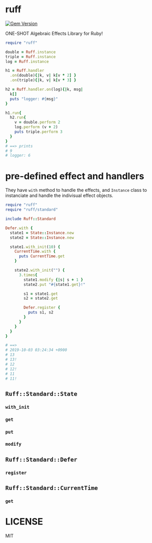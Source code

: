 ruff
==

[![Gem Version](https://badge.fury.io/rb/ruff.svg)](https://badge.fury.io/rb/ruff)

ONE-SHOT Algebraic Effects Library for Ruby!

```ruby
require "ruff"

double = Ruff.instance
triple = Ruff.instance
log = Ruff.instance

h1 = Ruff.handler
  .on(double){|k, v| k[v * 2] }
  .on(triple){|k, v| k[v * 3] }

h2 = Ruff.handler.on(log){|k, msg|
  k[]
  puts "logger: #{msg}"
}

h1.run{
  h2.run{
    v = double.perform 2
    log.perform (v + 2)
    puts triple.perform 3
  }
}
# ==> prints
# 9
# logger: 6
```

# pre-defined effect and handlers
They have `with` method to handle the effects, and `Instance` class to instanciate and handle the indivisual effect objects.

```ruby
require "ruff"
require "ruff/standard"

include Ruff::Standard

Defer.with {
  state1 = State::Instance.new
  state2 = State::Instance.new

  state1.with_init(10) {
    CurrentTime.with {
      puts CurrentTime.get
    }

    state2.with_init("") {
      3.times{
        state1.modify {|s| s + 1 }
        state2.put "#{state1.get}!"

        s1 = state1.get
        s2 = state2.get

        Defer.register {
          puts s1, s2
        }
      }
    }
  }
}

# ==>
# 2019-10-03 03:24:34 +0900
# 13
# 13!
# 12
# 12!
# 11
# 11!
```

## `Ruff::Standard::State`
### `with_init`
<!-- This method handles state-like effects like `with` , but it requires initial state. -->
<!-- `with { task }` is short hand for `with_init(0) { task }` . -->

### `get`
### `put`
### `modify`

## `Ruff::Standard::Defer`
### `register`

## `Ruff::Standard::CurrentTime`
### `get`

# LICENSE
MIT
